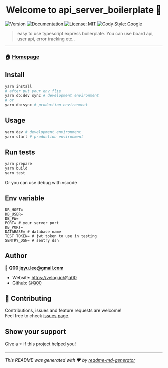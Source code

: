 <h1 align="center">Welcome to api_server_boilerplate 👋</h1>
<p>
  <img alt="Version" src="https://img.shields.io/badge/version-1.0.0-blue.svg?cacheSeconds=2592000" />
  <a href="https://github.com/Q00/api_server_boilerplate/blob/development/README.md" target="_blank">
    <img alt="Documentation" src="https://img.shields.io/badge/documentation-yes-brightgreen.svg" />
  </a>
  <a href="#" target="_blank">
    <img alt="License: MIT" src="https://img.shields.io/badge/License-MIT-yellow.svg" />
  </a>
  <a href ="https://github.com/google/gts"><img alt="Cody Style: Google" src="https://img.shields.io/badge/code%20style-google-blueviolet.svg" /></a>
</p>

> easy to use typescript express boilerplate. You can use board api, user api, error tracking etc..

---

### 🏠 [Homepage](https://github.com/Q00/api_server_boilerplate/blob/development/README.md)

## Install

```sh
yarn install
# after put your env flie
yarn db:dev sync # development environment
# or
yarn db:sync # production environment
```

## Usage

```sh
yarn dev # development environment
yarn start # production environment
```

## Run tests

```sh
yarn prepare
yarn build
yarn test

```

Or you can use debug with vscode

## Env variable

```
DB_HOST=
DB_USER=
DB_PW=
PORT= # your server port
DB_PORT=
DATABASE= # database name
TEST_TOKEN= # jwt token to use in testing
SENTRY_DSN= # sentry dsn
```

## Author

👤 **Q00 <jqyu.lee@gmail.com>**

- Website: https://velog.io/@q00
- Github: [@Q00](https://github.com/Q00)

## 🤝 Contributing

Contributions, issues and feature requests are welcome!<br />Feel free to check [issues page](https://github.com/Q00/api_server_boilerplate/issues).

## Show your support

Give a ⭐️ if this project helped you!

---

_This README was generated with ❤️ by [readme-md-generator](https://github.com/kefranabg/readme-md-generator)_
